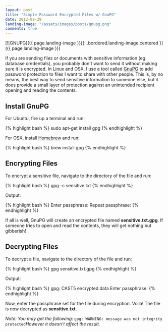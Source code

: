 ```yaml
---
layout: post
title: "Simple Password Encrypted Files w/ GnuPG"
date: 2012-08-29
landing-image: "/assets/images/posts/gnupg.png"
comments: true
---
```


[![GNUPG]({{ page.landing-image }}){: .bordered.landing-image.centered }]({{ page.landing-image }})

If you are sending files or documents with sensitive information (eg.  database credentials), you probably don't want to send it without making sure it is encrypted. In Linux and OSX, I use a tool called [GnuPG](http://www.gnupg.org/) to add password protection to files I want to share with other people. This is, by no means, the best way to send sensitive information to someone else, but it does provide a small layer of protection against an unintended recipient opening and reading the contents.

## Install GnuPG

For Ubuntu, fire up a terminal and run:

{% highlight bash %}
sudo apt-get install gpg
{% endhighlight %}

For OSX, install [Homebrew](http://mxcl.github.com/homebrew/) and run:

{% highlight bash %}
brew install gpg
{% endhighlight %}

## Encrypting Files

To encrypt a sensitive file, navigate to the directory of the file and run:

{% highlight bash %}
gpg -c sensitive.txt
{% endhighlight %}

Output:

{% highlight bash %}
Enter passphrase: 
Repeat passphrase: 
{% endhighlight %}

If all is well, GnuPG will create an encrypted file named **sensitive.txt.gpg**. If someone tries to open and read the contents, they will get nothing but gibberish!

## Decrypting Files

To decrypt a file, navigate to the directory of the file and run:

{% highlight bash %}
gpg sensitive.txt.gpg
{% endhighlight %}

Output:

{% highlight bash %}
gpg: CAST5 encrypted data
Enter passphrase: 
{% endhighlight %}

Now, enter the passphrase set for the file during encryption. Voila! The file is now decrypted as **sensitive.txt**.

*Note: You may get the following:* `gpg: WARNING: message was not integrity protected`*However it doesn't affect the result.*
